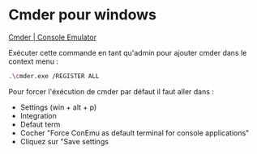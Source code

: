 # Cmder pour windows

[Cmder | Console Emulator](http://cmder.net/)

Exécuter cette commande en tant qu'admin pour ajouter cmder dans le context menu :

```bash
.\cmder.exe /REGISTER ALL
```

Pour forcer l'éxécution de cmder par défaut il faut aller dans :

* Settings (win + alt + p)
* Integration
* Defaut term
* Cocher "Force ConEmu as default terminal for console applications"
* Cliquez sur "Save settings
